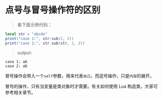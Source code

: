 # 点号与冒号操作符的区别

> 看下面示例代码：

```lua
local str = "abcde"
print("case 1:", str:sub(1, 2))
print("case 2:", str.sub(str, 1, 2))
```

> output:

```
case 1: ab
case 2: ab
```

冒号操作会带入一个`self`参数，用来代表`自己`。而逗号操作，只是`内容`的展开。

冒号的操作，只有当变量是类对象时才需要。有关如何使用 Lua 构造类，大家可参考相关章节。
